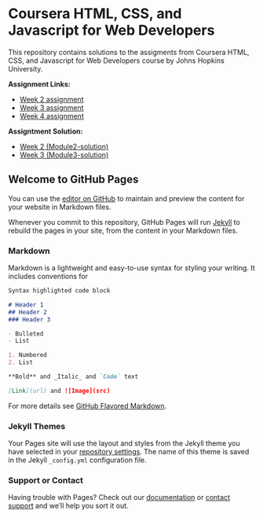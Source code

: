 # Coursera HTML, CSS, and Javascript for Web Developers
This repository contains solutions to the assigments from Coursera HTML, CSS, and Javascript for Web Developers course by Johns Hopkins University.

**Assignment Links:**
- [Week 2 assignment](https://github.com/jhu-ep-coursera/fullstack-course4/blob/master/assignments/assignment2/Assignment-2.md) 
- [Week 3 assignment](https://github.com/jhu-ep-coursera/fullstack-course4/blob/master/assignments/assignment3/Assignment-3.md)
- [Week 4 assignment](https://github.com/jhu-ep-coursera/fullstack-course4/blob/master/assignments/assignment4/Assignment-4.md)

**Assigntment Solution:**
- [Week 2 (Module2-solution)](https://github.com/susanklm/HTML-CSS-and-Javascript-for-Web-Developers/tree/main/module2-solution)
- [Week 3 (Module3-solution)](https://susanklm.github.io/HTML-CSS-and-Javascript-for-Web-Developers/module3-solution)

## Welcome to GitHub Pages

You can use the [editor on GitHub](https://github.com/susanklm/HTML-CSS-and-Javascript-for-Web-Developers/edit/main/README.md) to maintain and preview the content for your website in Markdown files.

Whenever you commit to this repository, GitHub Pages will run [Jekyll](https://jekyllrb.com/) to rebuild the pages in your site, from the content in your Markdown files.

### Markdown

Markdown is a lightweight and easy-to-use syntax for styling your writing. It includes conventions for

```markdown
Syntax highlighted code block

# Header 1
## Header 2
### Header 3

- Bulleted
- List

1. Numbered
2. List

**Bold** and _Italic_ and `Code` text

[Link](url) and ![Image](src)
```

For more details see [GitHub Flavored Markdown](https://guides.github.com/features/mastering-markdown/).

### Jekyll Themes

Your Pages site will use the layout and styles from the Jekyll theme you have selected in your [repository settings](https://github.com/susanklm/HTML-CSS-and-Javascript-for-Web-Developers/settings/pages). The name of this theme is saved in the Jekyll `_config.yml` configuration file.

### Support or Contact

Having trouble with Pages? Check out our [documentation](https://docs.github.com/categories/github-pages-basics/) or [contact support](https://support.github.com/contact) and we’ll help you sort it out.
